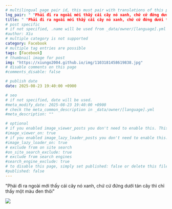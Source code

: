 ```yaml
---
# multilingual page pair id, this must pair with translations of this page. (This name must be unique)
lng_pair: " "Phải đi ra ngoài mới thấy cái cây nó xanh, chứ cứ đứng dưới tán cây thì chỉ thấy một màu đen thôi" "
title: " "Phải đi ra ngoài mới thấy cái cây nó xanh, chứ cứ đứng dưới tán cây thì chỉ thấy một màu đen thôi" "
# post specific
# if not specified, .name will be used from _data/owner/[language].yml
#author: Xíu
# multiple category is not supported
category: Facebook
# multiple tag entries are possible
tags: [Facebook]
# thumbnail image for post
img: "https://xiungo2004.github.io/img/1103181458619838.jpg"
# disable comments on this page
#comments_disable: false

# publish date
date: 2025-08-23 19:40:00 +0900

# seo
# if not specified, date will be used.
#meta_modify_date: 2025-08-23 19:40:00 +0900
# check the meta_common_description in _data/owner/[language].yml
#meta_description: ""

# optional
# if you enabled image_viewer_posts you don't need to enable this. This is only if image_viewer_posts = false
#image_viewer_on: true
# if you enabled image_lazy_loader_posts you don't need to enable this. This is only if image_lazy_loader_posts = false
#image_lazy_loader_on: true
# exclude from on site search
#on_site_search_exclude: true
# exclude from search engines
#search_engine_exclude: true
# to disable this page, simply set published: false or delete this file
#published: false
---
```

"Phải đi ra ngoài mới thấy cái cây nó xanh, chứ cứ đứng dưới tán cây thì chỉ thấy một màu đen thôi"

<!-- outline-end -->

<img src= "https://xiungo2004.github.io/img/1103181458619838.jpg">